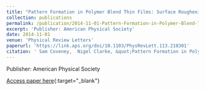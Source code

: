 ```yaml
---
title: "Pattern Formation in Polymer Blend Thin Films: Surface Roughening Couples to Phase Separation"
collection: publications
permalink: /publication/2014-11-01-Pattern-Formation-in-Polymer-Blend-Thin-Films-Surface-Roughening-Couples-to-Phase-Separation
excerpt: 'Publisher: American Physical Society'
date: 2014-11-01
venue: 'Physical Review Letters'
paperurl: 'https://link.aps.org/doi/10.1103/PhysRevLett.113.218301'
citation: ' Sam Coveney,  Nigel Clarke, &quot;Pattern Formation in Polymer Blend Thin Films: Surface Roughening Couples to Phase Separation.&quot; Physical Review Letters, 2014.'
---
```

Publisher: American Physical Society

[Access paper here](https://link.aps.org/doi/10.1103/PhysRevLett.113.218301){:target="_blank"}
